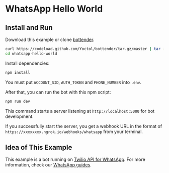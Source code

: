 # WhatsApp Hello World

## Install and Run

Download this example or clone [bottender](https://github.com/Yoctol/bottender).

```sh
curl https://codeload.github.com/Yoctol/bottender/tar.gz/master | tar -xz --strip=2 bottender-master/examples/whatsapp-hello-world
cd whatsapp-hello-world
```

Install dependencies:

```sh
npm install
```

You must put `ACCOUNT_SID`, `AUTH_TOKEN` and `PHONE_NUMBER` into `.env`.

After that, you can run the bot with this npm script:

```sh
npm run dev
```

This command starts a server listening at `http://localhost:5000` for bot development.

If you successfully start the server, you get a webhook URL in the format of `https://xxxxxxxx.ngrok.io/webhooks/whatsapp` from your terminal.

## Idea of This Example

This example is a bot running on [Twilio API for WhatsApp](https://www.twilio.com/whatsapp).
For more information, check our [WhatsApp guides](https://bottender.js.org/docs/channel-whatsapp-setup).
